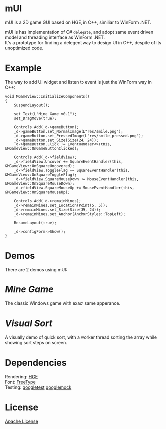 mUI
===

mUI is a 2D game GUI based on HGE, in C++, similiar to WinForm .NET.

mUI is has implementation of C# `delegate`, and adopt same event driven model and threading interface as WinForm .NET.  
It's a prototype for finding a delegent way to design UI in C++, despite of its unoptimized code.

Example
====

The way to add UI widget and listen to event is just the WinForm way in C++:

    void MGameView::InitializeComponents()
    {
        SuspendLayout();
    
        set_Text(L"Mine Game v0.1");
        set_DragMove(true);
    
        Controls.Add(_d->gameButton);
        _d->gameButton.set_NormalImage(L"res/smile.png");
        _d->gameButton.set_PressedImage(L"res/smile_pressed.png");
        _d->gameButton.set_Size(Size(24, 24));
        _d->gameButton.Click += EventHandler<>(this, &MGameView::OnGameButtonClicked);
    
        Controls.Add(_d->fieldView);
        _d->fieldView.Uncover += SquareEventHandler(this, &MGameView::OnSquareUncovered);
        _d->fieldView.ToggleFlag += SquareEventHandler(this, &MGameView::OnSquareToggleFlag);
        _d->fieldView.SquareMouseDown += MouseEventHandler(this, &MGameView::OnSquareMouseDown);
        _d->fieldView.SquareMouseUp += MouseEventHandler(this, &MGameView::OnSquareMouseUp);
    
        Controls.Add(_d->remainMines);
        _d->remainMines.set_Location(Point(5, 5));
        _d->remainMines.set_Size(Size(39, 24));
        _d->remainMines.set_Anchor(AnchorStyles::TopLeft);
    
        ResumeLayout(true);

        _d->configForm->Show();
    }
    
Demos
====
There are 2 demos using mUI:

***Mine Game***
=====
The classic Windows game with exact same apperance.

***Visual Sort***
=====
A visually demo of quick sort, with a worker thread sorting the array while showing sort steps on screen.


Dependencies
====

Rendering: [HGE](http://hge.relishgames.com/)    
Font:      [FreeType](http://www.freetype.org/)    
Testing:   [googletest](https://code.google.com/p/googletest/) 
           [googlemock](http://code.google.com/p/googlemock/)    
           
License
====
[Apache License](http://www.apache.org/licenses/LICENSE-2.0)
